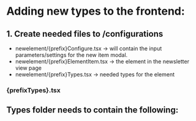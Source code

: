# Adding new types to the frontend:

## 1. Create needed files to /configurations
- newelement/{prefix}Configure.tsx -> will contain the input parameters/settings for the new item modal.
- newelement/{prefix}ElementItem.tsx -> the element in the newsletter view page
- newelement/{prefix}Types.tsx -> needed types for the element

### {prefixTypes}.tsx
Types folder needs to contain the following:
- 